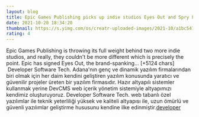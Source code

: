 ```yaml
--- 
layout: blog
title: Epic Games Publishing picks up indie studios Eyes Out and Spry Fox
date: 2021-10-20 18:34:20
thumbnail: https://s.yimg.com/os/creatr-uploaded-images/2021-10/a1bc5410-31d2-11ec-979f-31125d4581ff
rating: 4
---
```

Epic Games Publishing is throwing its full weight behind two more indie studios, and really, they couldn't be more different which is precisely the point. Epic has signed Eyes Out, the brand-spanking… [+5124 chars]</br>&nbsp;Developer Software Tech. Adana'nın genç ve dinamik yazılım firmalarından biri olmak için her daim kendini geliştiren yazılım konusunda yaratıcı ve güvenilir projeler üreten bir yazılım firmasıdır. Hazır altyapılı sistemler kullanmak yerine DevCMS web içerik yönetim sistemiyle altyapımızı kendimiz oluşturuyoruz. Developer Software Tech. web tabanlı özel yazılımlar ile teknik yeterliliği yüksek ve kaliteli altyapısı ile, uzun ömürlü ve güvenli yazılımlar geliştirme hususunu kendine ilke edinmiştir.<a href="https://www.developerbilisim.com/">developer</a>